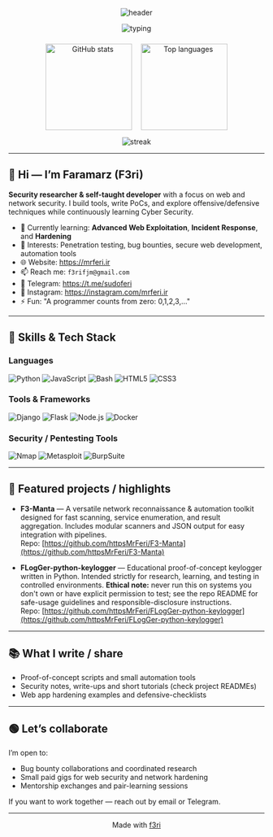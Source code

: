 <!-- Profile README for https://github.com/httpsMrFeri -->
<div align="center">

  <!-- Animated header (capsule-render) -->
  <img 
    src="https://capsule-render.vercel.app/api?type=waving&color=gradient&height=230&section=header&text=MrFeri&fontSize=48&fontColor=00d4ff&animation=twinkling&fontAlignY=35&desc=Security%20Researcher%20•%20Bug%20Hunter%20•%20Web%20Developer&descSize=18&descAlignY=65" 
    alt="header" 
  />
  <!-- Typing subtitle -->
  <p align="center">
    <img src="https://readme-typing-svg.demolab.com?font=Fira+Code&pause=1000&color=00F72F&center=true&vCenter=true&width=680&lines=Security-first+engineer;Building+tools+and+proofs+of+concept;Learning+and+sharing+in+cyber+security" alt="typing" />
  </p>

  <!-- Stats cards -->
  <div style="display:flex;gap:18px;justify-content:center;align-items:flex-start;margin-top:22px;flex-wrap:wrap;">
    <img height="170" src="https://github-readme-stats.vercel.app/api?username=httpsMrFeri&show_icons=true&theme=radical&include_all_commits=true&count_private=true&hide_border=false&border_radius=15&card_width=420&title_color=00d4ff&text_color=ffffff" alt="GitHub stats" />
    <img height="170" src="https://github-readme-stats.vercel.app/api/top-langs/?username=httpsMrFeri&layout=compact&langs_count=12&theme=radical&hide_border=false&border_radius=15&card_width=320" alt="Top languages" />
  </div>

  <!-- Streak -->
  <p>
    <img src="https://github-readme-streak-stats.herokuapp.com/?user=httpsMrFeri&theme=dark" alt="streak" />
  </p>

</div>

---

## 👋 Hi — I’m Faramarz (F3ri)
**Security researcher & self-taught developer** with a focus on web and network security. I build tools, write PoCs, and explore offensive/defensive techniques while continuously learning Cyber Security.

- 🔭 Currently learning: **Advanced Web Exploitation**, **Incident Response**, and **Hardening**  
- 🧰 Interests: Penetration testing, bug bounties, secure web development, automation tools  
- 🌐 Website: https://mrferi.ir  
- 📫 Reach me: `f3rifjm@gmail.com`  
- 📱 Telegram: https://t.me/sudoferi 
- 📸 Instagram: https://instagram.com/mrferi.ir
- ⚡ Fun: "A programmer counts from zero: 0,1,2,3,..."

---

## 🧩 Skills & Tech Stack

### Languages
![Python](https://img.shields.io/badge/python-3670A0?style=for-the-badge&logo=python&logoColor=ffdd54)
![JavaScript](https://img.shields.io/badge/javascript-%23323330.svg?style=for-the-badge&logo=javascript&logoColor=%23F7DF1E)
![Bash](https://img.shields.io/badge/bash-%23000000.svg?style=for-the-badge&logo=gnu-bash&logoColor=white)
![HTML5](https://img.shields.io/badge/html5-%23E34F26.svg?style=for-the-badge&logo=html5&logoColor=white)
![CSS3](https://img.shields.io/badge/css3-%231572B6.svg?style=for-the-badge&logo=css3&logoColor=white)

### Tools & Frameworks
![Django](https://img.shields.io/badge/django-%23092E20.svg?style=for-the-badge&logo=django&logoColor=white)
![Flask](https://img.shields.io/badge/flask-%23000000.svg?style=for-the-badge&logo=flask&logoColor=white)
![Node.js](https://img.shields.io/badge/node.js-339933?style=for-the-badge&logo=node.js&logoColor=white)
![Docker](https://img.shields.io/badge/docker-%230db7ed.svg?style=for-the-badge&logo=docker&logoColor=white)

### Security / Pentesting Tools
![Nmap](https://img.shields.io/badge/Nmap-CC0000?style=for-the-badge)
![Metasploit](https://img.shields.io/badge/Metasploit-5A1E6A?style=for-the-badge)
![BurpSuite](https://img.shields.io/badge/BurpSuite-000000?style=for-the-badge)

---
## 🔭 Featured projects / highlights

- **F3-Manta** — A versatile network reconnaissance & automation toolkit designed for fast scanning, service enumeration, and result aggregation. Includes modular scanners and JSON output for easy integration with pipelines.  
  Repo: [https://github.com/httpsMrFeri/F3-Manta](https://github.com/httpsMrFeri/F3-Manta)

- **FLogGer-python-keylogger** — Educational proof-of-concept keylogger written in Python. Intended strictly for research, learning, and testing in controlled environments. **Ethical note:** never run this on systems you don't own or have explicit permission to test; see the repo README for safe-usage guidelines and responsible-disclosure instructions.  
  Repo: [https://github.com/httpsMrFeri/FLogGer-python-keylogger](https://github.com/httpsMrFeri/FLogGer-python-keylogger)

---

## 📚 What I write / share
- Proof-of-concept scripts and small automation tools  
- Security notes, write-ups and short tutorials (check project READMEs)  
- Web app hardening examples and defensive-checklists

---

## 🟢 Let’s collaborate
I’m open to:
- Bug bounty collaborations and coordinated research  
- Small paid gigs for web security and network hardening  
- Mentorship exchanges and pair-learning sessions

If you want to work together — reach out by email or Telegram.

---

<p align="center">Made with <a href="http://mrferi.ir">f3ri</a></p>
